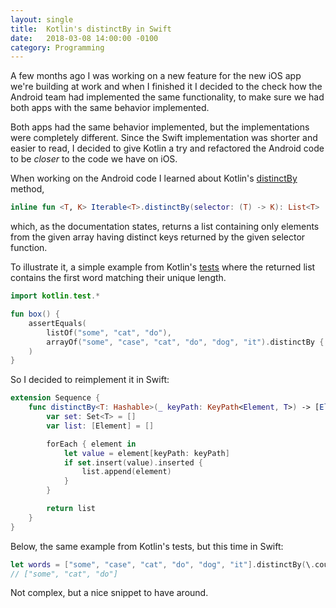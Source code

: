 ```yaml
---
layout: single
title:  Kotlin's distinctBy in Swift
date:   2018-03-08 14:00:00 -0100
category: Programming
---
```


A few months ago I was working on a new feature for the new iOS app we're building at work and when I finished it I decided to the check how the Android team had implemented the same functionality, to make sure we had both apps with the same behavior implemented.

Both apps had the same behavior implemented, but the implementations were completely different. Since the Swift implementation was shorter and easier to read, I decided to give Kotlin a try and refactored the Android code to be *closer* to the code we have on iOS.

When working on the Android code I learned about Kotlin's [distinctBy](https://kotlinlang.org/api/latest/jvm/stdlib/kotlin.collections/distinct-by.html) method,

```kotlin
inline fun <T, K> Iterable<T>.distinctBy(selector: (T) -> K): List<T>
```

which, as the documentation states, returns a list containing only elements from the given array having distinct keys returned by the given selector function.

To illustrate it, a simple example from Kotlin's [tests](https://github.com/JetBrains/kotlin-native/blob/a69def42542cf250ee26d9c1c09544a720809df5/backend.native/tests/external/stdlib/collections/SetOperationsTest/distinctBy.kt) where the returned list contains the first word matching their unique length.

```kotlin
import kotlin.test.*

fun box() {
    assertEquals(
        listOf("some", "cat", "do"),
        arrayOf("some", "case", "cat", "do", "dog", "it").distinctBy { it.length }
    )
}
```

So I decided to reimplement it in Swift:

```swift
extension Sequence {
    func distinctBy<T: Hashable>(_ keyPath: KeyPath<Element, T>) -> [Element] {
        var set: Set<T> = []
        var list: [Element] = []

        forEach { element in
            let value = element[keyPath: keyPath]
            if set.insert(value).inserted {
                list.append(element)
            }
        }

        return list
    }
}
```

Below, the same example from Kotlin's tests, but this time in Swift:

```swift
let words = ["some", "case", "cat", "do", "dog", "it"].distinctBy(\.count)
// ["some", "cat", "do"]
```

Not complex, but a nice snippet to have around.